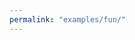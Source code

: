 ```yaml
---
permalink: "examples/fun/"
---
```


<html>
<head>
    <link href='https://fonts.googleapis.com/css?family=Roboto' rel='stylesheet' type='text/css'>
</head>
<body>
<script type="text/javascript">
    (function () {

    var code = `

        /* Oha! You catched me by surprise, gimme a second... */
        body {
            background-color: #22313f;
            color: rgba(0,0,0,0.8);
        }
        #code {
            background-color: #f7f8f9;
            position: absolute;
            height: auto;
            max-height: 600px;
            overflow: scroll;
            width: 800px;
            font-size: 13px; line-height: 1.4;
            -webkit-font-smoothing: subpixel-antialiased;
            padding-bottom: 100px;
            transition: all 1s ease;
        }


        /* Thats better.
        Alright, Hi! I'm Remo, a Web developer from Switzerland. 
        Currently i'm injecting Code into the DOM and a Pre tag at the same time.
        Cool right? Let me move to the center so i can see you... */
        #code {
            left: 50%;
            margin-left: -400px;
            border-radius: 3px;
        }


        /* Alright, i should probably watch my language and talk nicely to you... */
        #code {
            font-family: Roboto;
        }
        

        /* Roboto!Just like a roboter! Haha! Get it? Nevermind... COLORS! */
        #code em:not(.comment) { font-style: normal; }
        .comment       { color: #75715e; }
        .selector      { color: navy; }
        .selector .key { color: teal; }
        .selector .int { color: #a6da27; }
        .key           { color: teal; }
        .int           { color: #fd971c; }
        .hex           { color: #f92772; }
        .hex .int      { color: #f92772; }
        .value         { color: #d01040; }
        .var           { color: #66d9e0; }
        .operator      { color: #f92772; }
        .string        { color: #d2cc70; }
        .method        { color: #f9245c; }


        /* Ok... i just got a crazy idea, what if we could inject JavaScript as well? 
        Let me try to give you... */
        ~\`
            var $img = document.createElement('img');
            $img.src = 'http://pngimg.com/upload/cat_PNG1631.png';
            var $body = document.getElementsByTagName('body')[0];
            $body.appendChild($img);
        ~\`


        /* HAHA! A cat! Who doesn't love cats? 

           What do you mean you're more of a "dog" type?
           Are you serious?
           You should leave now...





           There's nothing more to come, i promise...













           You're still here?
           Alright then, let me be serious for a moment
           */
           ~\`
                $img.src = 'http://blog.remoblaser.ch/images/author.jpg';
                $img.width = 200;
           ~\`

           /* This, is me, well, more or less.
           Let me give you some information about me */

           ~\`
                $title = document.createElement('h1');
                $title.innerHTML = "Remo Blaser"
                
                $twitter = document.createElement('a');
                $twitter.innerHTML = 'You can follow me here';
                $twitter.href = 'http://twitter.com/remoblaser';

                $blog = document.createElement('a');
                $blog.innerHTML = 'And read my stuff over here';
                $blog.href = 'http://blog.remoblaser.ch';
                $body.appendChild($title);
                $body.appendChild($twitter);
                $body.appendChild($blog);
            ~\`

        `;

    var $body = document.getElementsByTagName('body')[0];
    $body.appendChild(createElement('style', 'styles'));
    $body.appendChild(createElement('div', 'scripts'));
    $body.appendChild(createElement('pre', 'code'));

    var $styles = $('#styles');
    var $scripts = $('#scripts');
    var $code = $('#code');

    var openComment = false;
    var openInteger = false;
    var openString = false;

    var prevAsterisk = false;
    var prevSlash = false;

    var isJs = false;
    var codeBlock = '';

    function $(el)
    {
        return document.querySelector(el);
    }

    function createElement(tag, id) {
        var el = document.createElement(tag);
        if (id) {
            el.id = id;
        }
        return el;
    };
    

    function scriptSyntax(string, c) 
    {
        if (openInteger && !c.match(/[0-9\.]/) && !openString && !openComment) {
            return string.replace(/([0-9\.]*)$/, '<em class="int">$1</em>' + c);
        } else if (c === '*' && !openComment && prevSlash) {
            openComment = true;
            return string + c;
        } else if (c === '/' && openComment && prevAsterisk) {
            openComment = false;
            return string.replace(/(\/[^(\/)]*\*)$/, '<em class="comment">$1/</em>');
        } else if (c === 'r' && !openComment && string.match(/[\n ]va$/)) {
            return string.replace(/va$/, '<em class="var">var</em>');
        } else if (c.match(/[\!\=\-\?]$/) && !openString && !openComment) {
            return string + '<em class="operator">' + c + '</em>';
        } else if (c === '(' && !openString && !openComment) {
            return string.replace(/(\.)?(?:([^\.\n]*))$/, '$1<em class="method">$2</em>(');
        } else if (c === '"' && !openComment) {
            return openString ? string.replace(/(\"[^"\\]*(?:\\.[^"\\]*)*)$/, '<em class="string">$1"</em>') : string + c;
        } else if (c === '~' && !openComment) {
            return string ;
        } 
        return string + c;
    }

    function preformat(string, c)
    {
        if (openInteger && !c.match(/[0-9\.\%pxems]/) && !openString && !openComment) {
           return string.replace(/([0-9\.\%pxems]*)$/, '<em class="int">$1</em>');
        } 
        return string;
        
    }

    function styleSyntax(string, c) 
    {
        var preformattedString = preformat(string, c);
        if (c === '*' && !openComment && prevSlash) {
            openComment = true;
            return preformattedString + c;
        } else if (c === '/' && openComment && prevAsterisk) {
            openComment = false;
            return preformattedString.replace(/(\/[^(\/)]*\*)$/, '<em class="comment">$1/</em>');
        } else if (c === ':') {
            return preformattedString.replace(/([a-zA-Z- ^\n]*)$/, '<em class="key">$1</em>:');
        } else if (c === ';') {
            var intRegex = /((#[0-9a-zA-Z]{6})|#(([0-9a-zA-Z]|\<em class\=\"int\"\>|\<\/em\>){12,14}|([0-9a-zA-Z]|\<em class\=\"int\"\>|\<\/em\>){8,10}))$/;
            if (preformattedString.match(intRegex)) {
                return preformattedString.replace(intRegex, '<em class="hex">$1</em>;');
            } else {
                return preformattedString.replace(/([^:]*)$/, '<em class="value">$1</em>;');
            }
        } else if (c === '{') {
            return preformattedString.replace(/(.*)$/, '<em class="selector">$1</em>{');
        }

        return preformattedString + c;
    }

    function writeChar(c) {
        if (c === '`') {
            c = '';
            isJs = !isJs;
        }
        if (isJs) {
            if (c === '~' && !openComment) {
                var $actualScripts = createElement('script');
                if (codeBlock.match(/(?:\*\/([^\~]*))$/)) {
                    $actualScripts.innerHTML = codeBlock.match(/(?:\*\/([^\~]*))$/)[0].replace('*/', '') + '\n\n';
                } else {
                    $actualScripts.innerHTML = codeBlock.match(/([^~]*)$/)[0] + '\n\n';
                }
                $scripts.innerHTML = '';
                $scripts.appendChild($actualScripts);
            } 
            var codeToAdd = scriptSyntax($code.innerHTML, c);
        } else {
            tmp = c === '~' ? '' : c;
            $styles.innerHTML += tmp;
            var codeToAdd = styleSyntax($code.innerHTML, tmp);
        }
        prevAsterisk = c === '*';
        prevSlash = c === '/' && !openComment;
        openInteger = c.match(/[0-9]/) || openInteger && c.match(/[\.\%pxems]/) ? true : false;
        if (c === '"') {
            openString = !openString;
        }
        codeBlock += c;
        return $code.innerHTML = codeToAdd;
    };

    function writeCode(message, index, interval) {
        if (index < message.length) {
            $code.scrollTop = $code.scrollHeight;
            writeChar(message[index++]);
            return setTimeout(function () {
                return writeCode(message, index, interval);
            }, interval);
        }
    };


    writeCode(code, 0, 40);
}.call(this));


    
</script>
</body>
</html>



